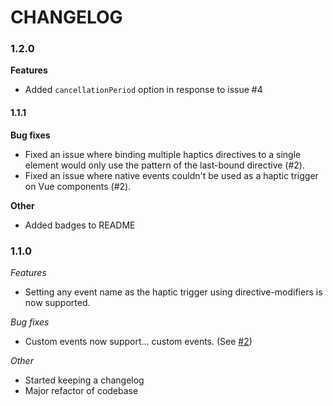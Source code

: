 # CHANGELOG

### 1.2.0

**Features**
- Added `cancellationPeriod` option in response to issue #4

#### 1.1.1

**Bug fixes**
- Fixed an issue where binding multiple haptics directives to a single element would only use the pattern of the last-bound directive (#2).
- Fixed an issue where native events couldn't be used as a haptic trigger on Vue components (#2).

**Other**
- Added badges to README

### 1.1.0

*Features*
- Setting any event name as the haptic trigger using directive-modifiers is now supported. 

*Bug fixes*
- Custom events now support... custom events. (See [#2](https://github.com/justintaddei/vue-haptic/issues/2))

*Other*
- Started keeping a changelog
- Major refactor of codebase
